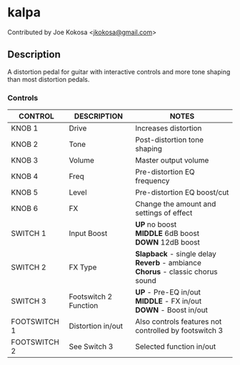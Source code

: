 # kalpa

Contributed by Joe Kokosa \<<jkokosa@gmail.com>\>

## Description

A distortion pedal for guitar with interactive controls and more tone shaping than most distortion pedals.

### Controls

| CONTROL | DESCRIPTION | NOTES |
|-|-|-|
| KNOB 1 | Drive | Increases distortion |
| KNOB 2 | Tone | Post-distortion tone shaping |
| KNOB 3 | Volume | Master output volume |
| KNOB 4 | Freq | Pre-distortion EQ frequency |
| KNOB 5 | Level | Pre-distortion EQ boost/cut |
| KNOB 6 | FX | Change the amount and settings of effect |
| SWITCH 1 | Input Boost | **UP** no boost <br/>**MIDDLE** 6dB boost <br/>**DOWN** 12dB boost |
| SWITCH 2 | FX Type | **Slapback** - single delay <br/>**Reverb** - ambiance <br/>**Chorus** - classic chorus sound |
| SWITCH 3 | Footswitch 2 Function | **UP** - Pre-EQ in/out <br/>**MIDDLE** - FX in/out <br/>**DOWN** - Boost in/out |
| FOOTSWITCH 1 | Distortion in/out | Also controls features not controlled by footswitch 3 |
| FOOTSWITCH 2 | See Switch 3 | Selected function in/out |
